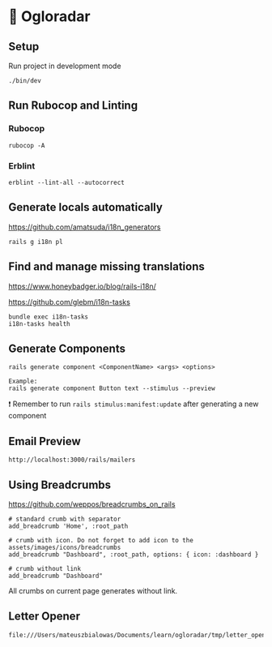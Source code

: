 # 📡 Ogloradar

## Setup
Run project in development mode
```
./bin/dev
```

## Run Rubocop and Linting
### Rubocop
```
rubocop -A
```
### Erblint
```
erblint --lint-all --autocorrect
```

## Generate locals automatically
https://github.com/amatsuda/i18n_generators
```
rails g i18n pl
```

## Find and manage missing translations
https://www.honeybadger.io/blog/rails-i18n/

https://github.com/glebm/i18n-tasks
```
bundle exec i18n-tasks
i18n-tasks health
```

## Generate Components
```
rails generate component <ComponentName> <args> <options>

Example:
rails generate component Button text --stimulus --preview
```
❗ Remember to run
`rails stimulus:manifest:update`
after generating a new component

## Email Preview
```
http://localhost:3000/rails/mailers
```

## Using Breadcrumbs
https://github.com/weppos/breadcrumbs_on_rails
```
# standard crumb with separator
add_breadcrumb 'Home', :root_path

# crumb with icon. Do not forget to add icon to the assets/images/icons/breadcrumbs
add_breadcrumb "Dashboard", :root_path, options: { icon: :dashboard }

# crumb without link
add_breadcrumb "Dashboard"
```
All crumbs on current page generates without link.

## Letter Opener
```
file:///Users/mateuszbialowas/Documents/learn/ogloradar/tmp/letter_opener
```
